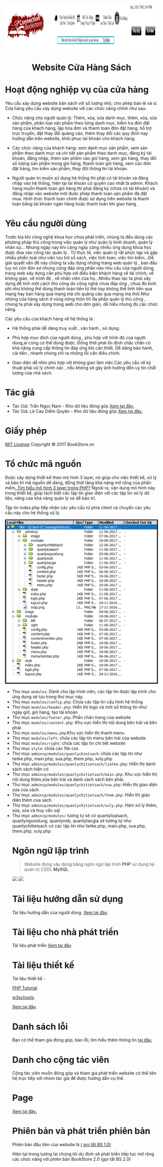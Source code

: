 
<p align="center">
    <img alt="BookStore" src="https://github.com/LapTrinhPHP-QLS/CHS/blob/master/T%C3%A0i%20Li%E1%BB%87u/images/logo.png" width="150%" height="150"/>

</p>                                                                          
																			          <h1 align="center">  Website Cửa Hàng Sách </h1>
																				  
                                       
<h1> Hoạt động nghiệp vụ của cửa hàng</h1>

Yêu cầu xây dựng website bán sách với số lượng nhỏ, cho phép bán lẻ và sỉ. Cửa hàng yêu cầu xây dựng website với các chức năng chính như sau:
+ Chức năng cho người quản lý: Thêm, xóa, sửa danh mục, thêm, xóa, sửa sản phẩm, phân loại sản phẩm theo từng danh mục, kiểm tra đơn đặt hàng của khách hàng, lập hóa đơn và thanh toán đơn đặt hàng, hỗ trợ trực truyến, đặt thay đổi quảng cáo, thêm thay đổi các quy định hay hướng dẫn trên website, khôi phục tài khoản cho khách hàng.

+ Các chức năng của khách hàng: xem danh mục sản phẩm, xem sản phẩm theo danh mục và chi tiết sản phẩm theo danh mục, đăng ký tài khoản, đăng nhập, thêm sản phẩm vào giỏ hàng, xem giỏ hàng, thay đổi số lượng sản phẩm trong giỏ hàng, thanh toán giỏ hàng, xem các đơn đặt hàng, tìm kiếm sản phẩm, thay đổi thông tin tài khoản.

+ Người quản trị muốn sử dụng hệ thống thì phải có tài khoản và đăng nhập vào hệ thống, hiện tại tài khoản có quyền cao nhất là admin. Khách hàng muốn thanh toán giỏ hàng thì phải đăng ký (chưa có tài khoản) và đăng nhập vào website mới được phép thanh toán sản phẩm đã đặt mua. Hình thức thanh toán chính được sử dụng trên website là thanh toán bằng tài khoản ngân hàng hoặc thanh toán khi giao hàng.

<h1>Yêu cầu người dùng</h1>

Trước kia khi công nghệ khoa học chưa phát triển, chúng ta đều dùng các phương pháp thủ công trong việc quản lý như quản lý kinh doanh, quản lý nhân sự… Nhưng ngày nay khi càng ngày càng nhiều ứng dụng khoa học được đưa vào công tác quản lý . Từ thực tế, việc quản lý rất phức tạp và gặp nhiều phiền toái như việc lưu trữ sổ sách, việc tính toán, việc tìm kiếm…Để giải quyết vấn đề này chúng ta xây dựng những trang web quản lý , ban đầu tuy nó còn đơn sơ nhưng cũng đáp ứng phần nào nhu cầu của người dùng, trang web xây dựng cần phù hợp với điều kiện khách hàng về tài chính, về không gian, về trình độ , về nhân viên của họ…Nhiều thao tác ta phải xây dựng để tính một cách thủ công do công nghệ chưa đáp ứng , chưa đủ kinh phí như không thể dùng thanh toán tiền từ thẻ hay không thể tính tiền qua mạng hay bán hàng qua mạng mà chỉ quảng cáo qua mạng mà thôi.Như những cửa hàng sách ở vùng nông thôn thì đa phần quản lý thủ công , chúng ta phải xây dựng trang web cho dơn giản, dễ hiểu nhưng đủ các chức năng.

Các yêu cầu của khách hàng về hệ thống là :

+ Hệ thống phải dễ dàng truy xuất , vận hành , sử dụng.

+ Phù hợp mục đích của người dùng , phù hợp với trình độ của người dùng,ai cũng có thể dùng được. Đồng thời phải ổn định chắc chắn có khả năng cung cấp thông tin đáp ứng khi cần thiết. Dễ dàng bảo hành, cải tiến , nhanh chóng chỉ ra những lỗi cần điều chỉnh.

+ Giao diện dễ nhìn phù hợp với không gian làm việc.Các yêu cầu về kỹ thuật phải xử lý chính xác , nếu không sẽ gây ảnh hưởng đến uy tín chất lượng của nhà sách.
<h1>Tác giả</h1>
<!--  -->
<ul>
<li>Tác Giả: Trần Ngọc Nam - Kho dữ liệu đóng góp <a href="https://github.com/LapTrinhPHP-QLS/CHS/tree/Tr%E1%BA%A7n-Ngoc-Nam"  target="_blank">Xem tại đây.</a></li>
<li>Tác Giả: Lê Cao Diễm Quyên - Kho dữ liệu đóng góp <a href="https://github.com/LapTrinhPHP-QLS/CHS/tree/L%C3%AA-Cao-Di%E1%BB%85m-Quy%C3%AAn"  target="_blank">Xem tại đây.</a></li>
</ul>
<h1>Giấy phép</h1>
<!--  -->
<p>
		<a href="https://github.com/LapTrinhPHP-QLS/CHS/blob/master/LICENSE.md">MIT License</a> Copyright &copy; 2017 BookStore.vn
	</p>

<h1>Tổ chức mã nguồn</h1>
<!--  -->
<p>
		Được xây dựng thiết kế theo mô hình 3 layer, nó giúp cho việc thiết kế, xử lý và bảo trì mã nguồn dễ dàng, đồng thời tăng khả năng mở rộng của phần mềm<a target="_blank" href="https://techtalk.vn/mo-hinh-3-lop-co-gi-hay.html">. Tìm hiểu mô hình 3 layer trong PHP?</a> Ngoài ra, vận dụng mô hình này trong thiết kế, giúp tách biệt các tập tin giao diện với các tập tin xử lý dữ liệu, nâng cao khả năng quản lý và dễ bảo trì.
	</p>
	<p>Tập tin index.php tiếp nhận các yêu cầu từ phía client và chuyển các yêu cầu này cho hệ thống xử lý.</p>
	<p align="center"><img src="https://github.com/LapTrinhPHP-QLS/CHS/blob/master/T%C3%A0i%20Li%E1%BB%87u/images/toch.png"></p>
	<ul>
		<li>Thư mục <code>modules</code>: Dành cho lập trình viên, các tập tin được lập trình cho ứng dụng sẽ lưu trong thư mục này.</li>
		<li>Thư mục <code>modules/config.php</code>: Chứa các tập tin cấu hình hệ thống</li>
		<li>Thư mục <code>modules/header.php</code>: Hiển thị logo và môt số thông tin như: ngày giờ, giỏ hàng, tạo tài khoản</li>
		<li>Thư mục <code>modules/footer.php</code>: Phần chân trang của website</li>
		<li>Thư mục <code>modules/content.php</code>: Khu vực hiển thị nội dung bên trái và bên phải.</li>
		<li>Thư mục <code>modules/menu.php</code>:Khu vực hiển thị thanh menu </li>
		<li>Thư mục <code>modules/left</code>: chứa các tập tin menu bên trái của website</li>
		<li>Thư mục <code>modules/right</code>: chứa các tập tin chi tiết  website</li>
		<li>Thư mục <code>style</code>: chứa các file css<br>
		<li>Thư mục <code>admincp/modules/quanlychietsach</code>: chứa các tập tin như lietke.php, main.php, sua.php, them.php, xuly.php  </li>
		<li>Thư mục <code>admincp/modules/quanlychitietsach/lietke.php</code>: Hiển thị danh sách sách hiện có</li>
		<li>Thư mục <code>admincp/modules/quanlychitietsach/main.php</code>: Khu vực hiển thị nội dung thêm,sửa bên trái và danh sách sách bên phải.</li>
		<li>Thư mục <code>admincp/modules/quanlychitietsach/sua.php</code>: Hiển thị giao diện sửa của sách</li>
		<li>Thư mục <code>admincp/modules/quanlychitietsach/them.php</code>: Hiển thị giao diện thêm của sách</li>
		<li>Thư mục <code>admincp/modules/quanlychitietsach/xuly.php</code>: Hàm xử lý thêm, sửa, xóa và truy vấn sql</li>
		<li>Thư mục <code>admincp/modules/</code> tương tự sẽ có quanlyloaisach, quanlynguoidung, quanlynxb, quanlytacgia sẽ tương tự như quanlychitietsach có các tập tin như lietke.php, main.php, sua.php, them.php, xuly.php </li>
		
	


<h1>Ngôn ngữ lập trình</h1>
<!--  -->
<p>
	<blockquote>
	<p>Website đựng xây dựng bằng ngôn ngữ lập trình <strong>PHP</strong> sử dụng hệ quản trị CSDL <strong>MySQL</strong>.</p>
	</blockquote>
	<p>
			<img src="http://php.net/images/logos/php-logo.svg" width="10%">
			<img src="https://labs.mysql.com/common/logos/mysql-logo.svg?v2" width="10%">
		</p>


<h1>Tài liệu hướng dẫn sử dụng </h1>
<!--  -->
<p>
		Tài liệu hướng dẫn của người dùng. <a href="https://github.com/LapTrinhPHP-QLS/CHS/blob/master/T%C3%A0i%20Li%E1%BB%87u/HuongDanNguoiSuDung.md" target="_blank">Xem tại đây</a>.
	</p>

<h1>Tài liệu cho nhà phát triển</h1>
<!--  -->
<p>
	Tài liệu phát triển <a href="https://www.youtube.com/watch?v=iCUV3iv9xOs&list=PL442FA2C127377F07" target="_blank">Xem tại đây</a>
	</p>

<h1>Tài liệu thiết kế</h1>
<!--  -->
<p>
Tài liệu thiết kế :</p>
<p><a href="https://www.tutorialspoint.com/php/" target="_blank">PHP Tutorial</a>.</p>
  <p>  <a href="https://www.w3schools.com/pHp/default.asp" target="_blank">w3schools</a>.
	</p>
	<p>  <a href="https://www.youtube.com/watch?v=aOSpudVe9Ps&list=PLXyzLrbmN3ZCnsHw11tbm-G9NR2dEqMKY"  target="_blank">Xem tại đây</a>.</p>
 
<h1>Danh sách lỗi</h1>
<!--  -->
<p>Bạn có thể tham gia đóng góp, báo lỗi, tìm hiểu thêm thông tin <a href="https://github.com/LapTrinhPHP-QLS/CHS/issues/new" target="_blank">tại đây.</a></p> 

<h1>Danh cho cộng tác viên</h1>
<p>Cộng tác viên muốn đóng góp và tham gia phát triển website có thể liên hệ trực tiếp với nhóm tác giả để được hướng dẫn cụ thể.</p>

<h1>Page</h1>
<!--  -->
<p> <a href="https://www.facebook.com/IshiiEric/" target="_blank">Xem tại đây.</a></p>
<h1>Phiên bản và phát triển phiên bản</h1>
<p>Phiên bản đầu tiên của website là <a href="https://github.com/LapTrinhPHP-QLS/CHS/releases/tag/V1.0 BookStore 1.0"  target="_blank"> ( gọi tắt BS 1.0) </a></p>
<p>Hiện tại trong tương lai chúng tôi dự định sẽ phát triển tiếp tục mở rộng các chức năng với phiên bản BookStore 2.0 (gọi tắt  BS 2.0)</p>
